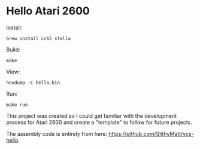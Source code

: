 Hello Atari 2600
================

Install:

    brew install cc65 stella

Build:

    make

View:

    hexdump -C hello.bin

Run:

    make run

This project was created so I could get familiar with the development process for Atari 2600 and create a "template" to follow for future projects.

The assembly code is entirely from here: <https://github.com/SlithyMatt/vcs-hello>.

